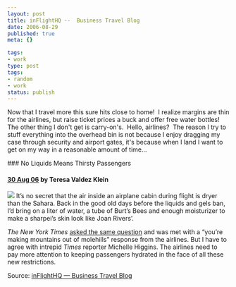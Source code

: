 ```yaml
---
layout: post
title: inFlightHQ --  Business Travel Blog
date: 2006-08-29
published: true
meta: {}

tags:
- work
type: post
tags:
- random
- work
status: publish
---
```



Now that I travel more this sure hits close to home!  I realize margins are thin for the airlines, but raise ticket prices a buck and offer free water bottles!  The other thing I don't get is carry-on's.  Hello, airlines?  The reason I try to stuff everything into the overhead bin is not because I enjoy dragging my case through security and airport gates, it's because when I land I want to get on my way in a reasonable amount of time...

<!-- blockquote  -->### No Liquids Means Thirsty Passengers

#### [30 Aug 06](http://inflighthq.com/archives/2006/08/no_liquids_mean.htm) by Teresa Valdez Klein



[![](http://blog.andyeick.com/content/binary/WindowsLiveWriter/inFlightHQBusinessTravelBlog_8C2A/water%5B4%5D.jpg)](http://www.flickr.com/photos/73508025@N00/97272459) It’s no secret that the air inside an airplane cabin during flight is dryer than the Sahara. Back in the good old days before the liquids and gels ban, I’d bring on a liter of water, a tube of Burt’s Bees and enough moisturizer to make a sharpei’s skin look like Joan Rivers’.



_The New York Times_ [asked the same question](http://www.nytimes.com/2006/08/27/travel/27prac.html?ex=1314331200&en=5fe771b4d2a2af25&ei=5090&partner=rssuserland&emc=rss) and was met with a “you’re making mountains out of molehills” response from the airlines. But I have to agree with intrepid _Times_ reporter Michelle Higgins. The airlines need to pay more attention to keeping passengers hydrated in the face of all these new restrictions.

<!-- endblockquote  -->

Source: [inFlightHQ — Business Travel Blog](http://inflighthq.com/)

